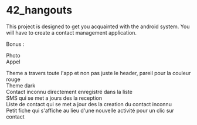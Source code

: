 # 42_hangouts
This project is designed to get you acquainted with the android system. You will have to create a contact management application.

Bonus :

Photo  
Appel

Theme a travers toute l'app et non pas juste le header, pareil pour la couleur rouge  
Theme dark  
Contact inconnu directement enregistré dans la liste  
SMS qui se met a jours des la reception  
Liste de contact qui se met a jour des la creation du contact inconnu  
Petit fiche qui s'affiche au lieu d'une nouvelle activité pour un clic sur contact  
